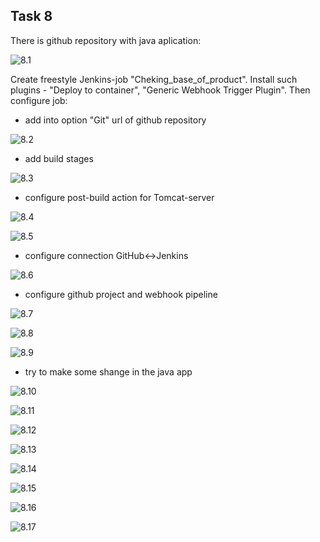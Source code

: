 ## Task 8  

There is github repository with java aplication:  


![8.1](./scr/2021-02-27_132347.jpg)  


Create freestyle Jenkins-job "Cheking_base_of_product". Install such plugins - "Deploy to container", "Generic Webhook Trigger Plugin". Then configure job:
- add into option "Git" url of github repository


![8.2](./scr/2021-02-27_132520.jpg)  


- add build stages


![8.3](./scr/2021-02-27_132546.jpg)  


- configure post-build action for Tomcat-server


![8.4](./scr/2021-02-27_132604.jpg)  

![8.5](./scr/2021-02-27_135328.jpg)  


- configure connection GitHub<->Jenkins


![8.6](./scr/2021-02-27_141226.jpg)  


- configure github project and webhook pipeline


![8.7](./scr/2021-02-27_144953.jpg)  

![8.8](./scr/2021-02-27_145847.jpg)  

![8.9](./scr/2021-02-27_150356.jpg)  


- try to make some shange in the java app


![8.10](./scr/2021-02-27_150617.jpg)  

![8.11](./scr/2021-02-27_150717.jpg)  

![8.12](./scr/2021-02-27_150902.jpg)  

![8.13](./scr/2021-02-27_151022.jpg)  

![8.14](./scr/2021-02-27_151406.jpg)  

![8.15](./scr/2021-02-27_152605.jpg)  

![8.16](./scr/2021-02-27_152624.jpg)  

![8.17](./scr/2021-02-27_152647.jpg)  

